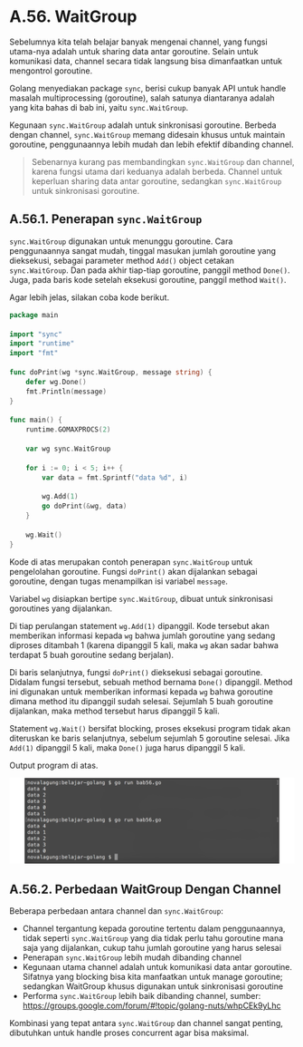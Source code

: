# A.56. WaitGroup

Sebelumnya kita telah belajar banyak mengenai channel, yang fungsi utama-nya adalah untuk sharing data antar goroutine. Selain untuk komunikasi data, channel secara tidak langsung bisa dimanfaatkan untuk mengontrol goroutine.

Golang menyediakan package `sync`, berisi cukup banyak API untuk handle masalah multiprocessing (goroutine), salah satunya diantaranya adalah yang kita bahas di bab ini, yaitu `sync.WaitGroup`.

Kegunaan `sync.WaitGroup` adalah untuk sinkronisasi goroutine. Berbeda dengan channel, `sync.WaitGroup` memang didesain khusus untuk maintain goroutine, penggunaannya lebih mudah dan lebih efektif dibanding channel.

> Sebenarnya kurang pas membandingkan `sync.WaitGroup` dan channel, karena fungsi utama dari keduanya adalah berbeda. Channel untuk keperluan sharing data antar goroutine, sedangkan `sync.WaitGroup` untuk sinkronisasi goroutine.

## A.56.1. Penerapan `sync.WaitGroup`

`sync.WaitGroup` digunakan untuk menunggu goroutine. Cara penggunaannya sangat mudah, tinggal masukan jumlah goroutine yang dieksekusi, sebagai parameter method `Add()` object cetakan `sync.WaitGroup`. Dan pada akhir tiap-tiap goroutine, panggil method `Done()`. Juga, pada baris kode setelah eksekusi goroutine, panggil method `Wait()`.

Agar lebih jelas, silakan coba kode berikut.

```go
package main

import "sync"
import "runtime"
import "fmt"

func doPrint(wg *sync.WaitGroup, message string) {
    defer wg.Done()
    fmt.Println(message)
}

func main() {
    runtime.GOMAXPROCS(2)

    var wg sync.WaitGroup

    for i := 0; i < 5; i++ {
        var data = fmt.Sprintf("data %d", i)

        wg.Add(1)
        go doPrint(&wg, data)
    }

    wg.Wait()
}
```

Kode di atas merupakan contoh penerapan `sync.WaitGroup` untuk pengelolahan goroutine. Fungsi `doPrint()` akan dijalankan sebagai goroutine, dengan tugas menampilkan isi variabel `message`.

Variabel `wg` disiapkan bertipe `sync.WaitGroup`, dibuat untuk sinkronisasi goroutines yang dijalankan.

Di tiap perulangan statement `wg.Add(1)` dipanggil. Kode tersebut akan memberikan informasi kepada `wg` bahwa jumlah goroutine yang sedang diproses ditambah 1 (karena dipanggil 5 kali, maka `wg` akan sadar bahwa terdapat 5 buah goroutine sedang berjalan).

Di baris selanjutnya, fungsi `doPrint()` dieksekusi sebagai goroutine. Didalam fungsi tersebut, sebuah method bernama `Done()` dipanggil. Method ini digunakan untuk memberikan informasi kepada `wg` bahwa goroutine dimana method itu dipanggil sudah selesai. Sejumlah 5 buah goroutine dijalankan, maka method tersebut harus dipanggil 5 kali.

Statement `wg.Wait()` bersifat blocking, proses eksekusi program tidak akan diteruskan ke baris selanjutnya, sebelum sejumlah 5 goroutine selesai. Jika `Add(1)` dipanggil 5 kali, maka `Done()` juga harus dipanggil 5 kali.

Output program di atas.

![Contoh penerapan `sync.WaitGroup`](images/A.56_1_waitgroup.png)

## A.56.2. Perbedaan WaitGroup Dengan Channel

Beberapa perbedaan antara channel dan `sync.WaitGroup`:

 - Channel tergantung kepada goroutine tertentu dalam penggunaannya, tidak seperti `sync.WaitGroup` yang dia tidak perlu tahu goroutine mana saja yang dijalankan, cukup tahu jumlah goroutine yang harus selesai
 - Penerapan `sync.WaitGroup` lebih mudah dibanding channel
 - Kegunaan utama channel adalah untuk komunikasi data antar goroutine. Sifatnya yang blocking bisa kita manfaatkan untuk manage goroutine; sedangkan WaitGroup khusus digunakan untuk sinkronisasi goroutine
 - Performa `sync.WaitGroup` lebih baik dibanding channel, sumber: https://groups.google.com/forum/#!topic/golang-nuts/whpCEk9yLhc

Kombinasi yang tepat antara `sync.WaitGroup` dan channel sangat penting, dibutuhkan untuk handle proses concurrent agar bisa maksimal.
